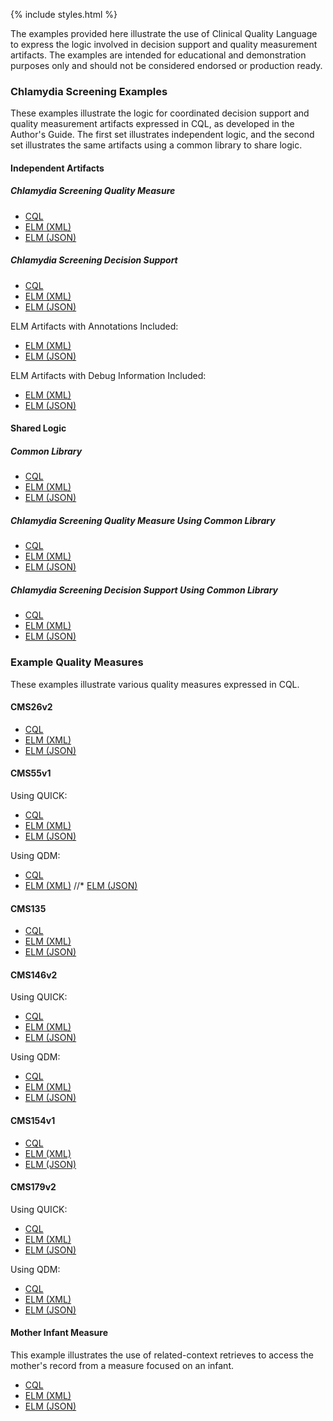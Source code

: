 {% include styles.html %}

The examples provided here illustrate the use of Clinical Quality Language to express the logic involved in decision support and quality measurement artifacts. The examples are intended for educational and demonstration purposes only and should not be considered endorsed or production ready.

### Chlamydia Screening Examples

These examples illustrate the logic for coordinated decision support and quality measurement artifacts expressed in CQL, as developed in the Author's Guide. The first set illustrates independent logic, and the second set illustrates the same artifacts using a common library to share logic.

#### Independent Artifacts

##### Chlamydia Screening Quality Measure

* [CQL](examples\ChlamydiaScreening_CQM.cql)
* [ELM (XML)](examples\ChlamydiaScreening_CQM.xml)
* [ELM (JSON)](examples\ChlamydiaScreening_CQM.json)

##### Chlamydia Screening Decision Support

* [CQL](examples\ChlamydiaScreening_CDS.cql)
* [ELM (XML)](examples\ChlamydiaScreening_CDS.xml)
* [ELM (JSON)](examples\ChlamydiaScreening_CDS.json)

ELM Artifacts with Annotations Included:
  
* [ELM (XML)](examples\ChlamydiaScreening_CDS_Annotated.xml)
* [ELM (JSON)](examples\ChlamydiaScreening_CDS_Annotated.json)

ELM Artifacts with Debug Information Included:

* [ELM (XML)](examples\ChlamydiaScreening_CDS_Debug.xml)
* [ELM (JSON)](examples\ChlamydiaScreening_CDS_Debug.json)

#### Shared Logic

##### Common Library

* [CQL](examples\ChlamydiaScreening_Common.cql)
* [ELM (XML)](examples\ChlamydiaScreening_Common.xml)
* [ELM (JSON)](examples\ChlamydiaScreening_Common.json)

##### Chlamydia Screening Quality Measure Using Common Library

* [CQL](examples\ChlamydiaScreening_CQM_UsingCommon.cql)
* [ELM (XML)](examples\ChlamydiaScreening_CQM_UsingCommon.xml)
* [ELM (JSON)](examples\ChlamydiaScreening_CQM_UsingCommon.json)

##### Chlamydia Screening Decision Support Using Common Library

* [CQL](examples\ChlamydiaScreening_CDS_UsingCommon.cql)
* [ELM (XML)](examples\ChlamydiaScreening_CDS_UsingCommon.xml)
* [ELM (JSON)](examples\ChlamydiaScreening_CDS_UsingCommon.json)

### Example Quality Measures

These examples illustrate various quality measures expressed in CQL.

#### CMS26v2

* [CQL](examples\CMS26v2_CQM.cql)
* [ELM (XML)](examples\CMS26v2_CQM.xml)
* [ELM (JSON)](examples\CMS26v2_CQM.json)

#### CMS55v1

Using QUICK:
  
* [CQL](examples\CMS55v1_NQF0495.cql)
* [ELM (XML)](examples\CMS55v1_NQF0495.xml)
* [ELM (JSON)](examples\CMS55v1_NQF0495.json)

Using QDM:
  
* [CQL](examples\CMS55v1_QDM.cql)
* [ELM (XML)](examples\CMS55v1_QDM.xml)
//* [ELM (JSON)](examples\CMS55v1_QDM.json)

#### CMS135

* [CQL](examples\CMS135_QDM.cql)
* [ELM (XML)](examples\CMS135_QDM.xml)
* [ELM (JSON)](examples\CMS135_QDM.json)

#### CMS146v2

Using QUICK:
  
* [CQL](examples\CMS146v2_CQM.cql)
* [ELM (XML)](examples\CMS146v2_CQM.xml)
* [ELM (JSON)](examples\CMS146v2_CQM.json)

Using QDM:
  
* [CQL](examples\CMS146v2_QDM.cql)
* [ELM (XML)](examples\CMS146v2_QDM.xml)
* [ELM (JSON)](examples\CMS146v2_QDM.json)

#### CMS154v1

* [CQL](examples\CMS154v1_NQF0069.cql)
* [ELM (XML)](examples\CMS154v1_NQF0069.xml)
* [ELM (JSON)](examples\CMS154v1_NQF0069.json)

#### CMS179v2

Using QUICK:

* [CQL](examples\CMS179v2_CQM.cql)
* [ELM (XML)](examples\CMS179v2_CQM.xml)
* [ELM (JSON)](examples\CMS179v2_CQM.json)
  
Using QDM:
  
* [CQL](examples\CMS179v2_QDM.cql)
* [ELM (XML)](examples\CMS179v2_QDM.xml)
* [ELM (JSON)](examples\CMS179v2_QDM.json)
  
#### Mother Infant Measure

This example illustrates the use of related-context retrieves to access the
mother's record from a measure focused on an infant.

* [CQL](examples\Example.RelatedContextRetrieve-0.1.0.cql)
* [ELM (XML)](examples\Example.RelatedContextRetrieve-0.1.0.xml)
* [ELM (JSON)](examples\Example.RelatedContextRetrieve-0.1.0.json)
